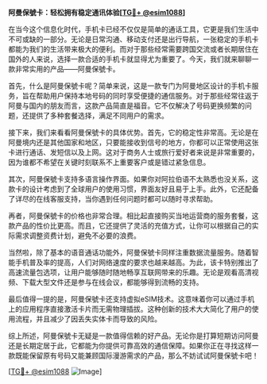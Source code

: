 **阿曼保號卡：轻松拥有稳定通讯体验[[TG💪+ @esim1088](https://t.me/s/esim1088)]**

在当今这个信息化时代，手机卡已经不仅仅是简单的通话工具，它更是我们生活中不可或缺的一部分。无论是日常沟通、移动支付还是出行导航，一张稳定的手机卡都能为我们的生活带来极大的便利。而对于那些经常需要跨国交流或者长期居住在国外的人来说，选择一款合适的手机卡就显得尤为重要了。今天，我们就来聊聊一款非常实用的产品——阿曼保號卡。

首先，什么是阿曼保號卡呢？简单来说，这是一款专门为阿曼地区设计的手机卡服务，旨在帮助用户保持本地号码的同时享受便捷的通信服务。对于那些经常往返于阿曼与国内的朋友而言，这款产品简直是福音。它不仅解决了号码更换频繁的问题，还提供了多种套餐选择，满足不同用户的需求。

接下来，我们来看看阿曼保號卡的具体优势。首先，它的稳定性非常高。无论是在阿曼境内还是其他国家和地区，只要能接收到信号的地方，你都可以正常使用这张卡进行通话、发短信以及上网。这对于商务人士或旅行爱好者来说是非常重要的，因为谁都不希望在关键时刻联系不上重要客户或是错过紧急信息。

其次，阿曼保號卡支持多语言操作界面。如果你对阿拉伯语不太熟悉也没关系，这款卡的设计考虑到了全球用户的使用习惯，界面友好且易于上手。此外，它还配备了详尽的在线客服支持，当你遇到任何问题时都可以随时寻求帮助。

再者，阿曼保號卡的价格也非常合理。相比起直接购买当地运营商的服务套餐，这款产品的性价比更高。而且，它还提供了灵活的充值方式，让你可以根据自己的实际需求调整资费计划，避免不必要的浪费。

当然啦，除了基本的语音通话功能外，阿曼保號卡同样注重数据流量服务。随着智能手机普及率的提高，人们对网络速度的要求也越来越高。为此，该卡特别推出了高速流量包选项，让用户能够随时随地畅享互联网带来的乐趣。无论是观看高清视频、下载大型文件还是参与在线会议，都能够得到流畅的支持。

最后值得一提的是，阿曼保號卡还支持虚拟eSIM技术。这意味着你可以通过手机上的应用程序直接激活卡片而无需物理插拔。这种创新的技术大大简化了用户的使用流程，并且减少了因丢失实体卡而导致的风险。

综上所述，阿曼保號卡无疑是一款值得信赖的好产品。无论你是打算短期访问阿曼还是长期定居于此，它都能为你提供可靠高效的通信保障。如果你正在寻找这样一款既能保留原有号码又能兼顾国际漫游需求的产品，那么不妨试试阿曼保號卡吧！

[[TG💪+ @esim1088](https://t.me/s/esim1088) ![Image](https://i.postimg.cc/4NQfJmqS/Snipaste-2025-05-13-00-14-12.png)]